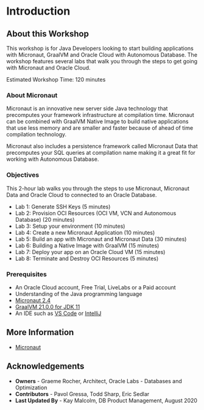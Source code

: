 # Introduction

## About this Workshop
This workshop is for Java Developers looking to start building applications with Micronaut, GraalVM and Oracle Cloud with Autonomous Database. The workshop features several labs that walk you through the
steps to get going with Micronaut and Oracle Cloud.

Estimated Workshop Time: 120 minutes

### About Micronaut
Micronaut is an innovative new server side Java technology that precomputes your framework infrastructure at compilation time. Micronaut can be combined with GraalVM Native Image to build native applications that use less memory and are smaller and faster because of ahead of time compilation technology.

Micronaut also includes a persistence framework called Micronaut Data that precomputes your SQL queries at compilation name making it a great fit for working with Autonomous Database.

  <!-- [Video](youtube:zNKxJjkq0Pw) -->

### Objectives

This 2-hour lab walks you through the steps to use Micronaut, Micronaut Data
and Oracle Cloud to connected to an Oracle Database.

- Lab 1: Generate SSH Keys (5 minutes)
- Lab 2: Provision OCI Resources (OCI VM, VCN and Autonomous Database) (20 minutes)
- Lab 3: Setup your environment (10 minutes)
- Lab 4: Create a new Micronaut Application (10 minutes)
- Lab 5: Build an app with Micronaut and Micronaut Data (30 minutes)
- Lab 6: Building a Native Image with GraalVM (15 minutes)
- Lab 7: Deploy your app on an Oracle Cloud VM (15 minutes)
- Lab 8: Terminate and Destroy OCI Resources (5 minutes)

### Prerequisites
- An Oracle Cloud account, Free Trial, LiveLabs or a Paid account
- Understanding of the Java programming language
- [Micronaut 2.4](https://micronaut.io/download.html) 
- [GraalVM 21.0.0 for JDK 11](https://www.graalvm.org/docs/getting-started-with-graalvm/) 
- An IDE such as [VS Code](https://code.visualstudio.com/) or [IntelliJ](https://www.jetbrains.com/idea/download/#section=mac)

## More Information
- [Micronaut](https://micronaut.io/)

## Acknowledgements
- **Owners** - Graeme Rocher, Architect, Oracle Labs - Databases and Optimization
- **Contributors** - Pavol Gressa, Todd Sharp, Eric Sedlar
- **Last Updated By** - Kay Malcolm, DB Product Management, August 2020
